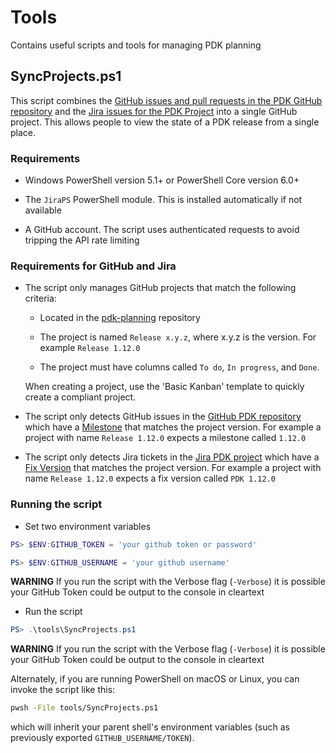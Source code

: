 # Tools

Contains useful scripts and tools for managing PDK planning

## SyncProjects.ps1

This script combines the [GitHub issues and pull requests in the PDK GitHub repository](https://github.com/puppetlabs/pdk) and the [Jira issues for the PDK Project](https://tickets.puppetlabs.com/projects/PDK/issues) into a single GitHub project. This allows people to view the state of a PDK release from a single place.

### Requirements

* Windows PowerShell version 5.1+ or PowerShell Core version 6.0+

* The `JiraPS` PowerShell module. This is installed automatically if not available

* A GitHub account. The script uses authenticated requests to avoid tripping the API rate limiting

### Requirements for GitHub and Jira

* The script only manages GitHub projects that match the following criteria:

  * Located in the [pdk-planning](https://github.com/puppetlabs/pdk-planning) repository

  * The project is named `Release x.y.z`, where x.y.z is the version.  For example `Release 1.12.0`

  * The project must have columns called `To do`, `In progress`, and `Done`.

  When creating a project, use the 'Basic Kanban' template to quickly create a compliant project.

* The script only detects GitHub issues in the [GitHub PDK repository](https://github.com/puppetlabs/pdk) which have a [Milestone](https://github.com/puppetlabs/pdk/milestones) that matches the project version.  For example a project with name `Release 1.12.0` expects a milestone called `1.12.0`

* The script only detects Jira tickets in the [Jira PDK project](https://tickets.puppetlabs.com/projects/PDK/issues) which have a [Fix Version](https://tickets.puppetlabs.com/projects/PDK?selectedItem=com.atlassian.jira.jira-projects-plugin:release-page&status=released-unreleased&contains=PDK) that matches the project version.  For example a project with name `Release 1.12.0` expects a fix version called `PDK 1.12.0`

### Running the script

* Set two environment variables

``` powershell
PS> $ENV:GITHUB_TOKEN = 'your github token or password'

PS> $ENV:GITHUB_USERNAME = 'your github username'
```

**WARNING** If you run the script with the Verbose flag (`-Verbose`) it is possible your GitHub Token could be output to the console in cleartext

* Run the script

``` powershell
PS> .\tools\SyncProjects.ps1
```

**WARNING** If you run the script with the Verbose flag (`-Verbose`) it is possible your GitHub Token could be output to the console in cleartext

Alternately, if you are running PowerShell on macOS or Linux, you can invoke the script like this:

```bash
pwsh -File tools/SyncProjects.ps1
```

which will inherit your parent shell's environment variables (such as previously exported `GITHUB_USERNAME/TOKEN`).

